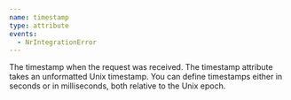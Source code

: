 ```yaml
---
name: timestamp
type: attribute
events:
  - NrIntegrationError
---
```


The timestamp when the request was received. The timestamp attribute takes an unformatted Unix timestamp. You can define timestamps either in seconds or in milliseconds, both relative to the Unix epoch.